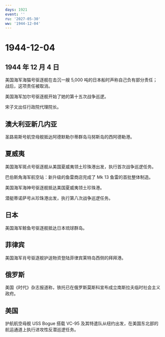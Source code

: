 ```yaml
---
days: 1921
event: ''
ru: '2027-05-30'
ww: '1944-12-04'
---
```


# 1944-12-04

## 1944 年 12 月 4 日

美国海军海猫号驱逐舰在击沉一艘 5,000
吨的日本船时声称自己负有部分责任；战后，这项责任被取消。

美国海军加尔号驱逐舰开始了她的第十五次战争巡逻。

宋子文出任行政院代理院长。

## 澳大利亚新几内亚

圣路易斯号航空母舰抵达阿德默勒尔蒂群岛马努斯岛的西阿德勒港。

## 夏威夷

美国海军斑点号驱逐舰从美国夏威夷领土珍珠港出发，执行首次战争巡逻任务。

巴伯斯角海军航空站：新升级的鱼雷商店完成了 Mk 13 鱼雷的首批整体制造。

美国海军海神号驱逐舰抵达美国夏威夷领土珍珠港。

潜艇蒂诺萨号从珍珠港出发，执行第八次战争巡逻任务。

## 日本

美国海军鲸鱼号驱逐舰抵达日本琉球群岛。

## 菲律宾

美国海军肖号驱逐舰护送物资登陆菲律宾莱特岛西侧的拜拜港。

## 俄罗斯

美国《时代》杂志报道称，铁托已在俄罗斯莫斯科宣布成立南斯拉夫临时社会主义政府。

## 美国

护航航空母舰 USS Bogue 搭载 VC-95
及其特遣队从纽约出发，在美国东北部的航运通道上执行进攻性反潜巡逻任务。